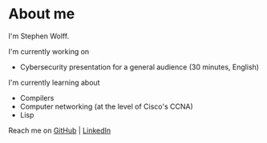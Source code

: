 # About me

I'm Stephen Wolff.

I'm currently working on

- Cybersecurity presentation for a general audience (30 minutes, English)

I'm currently learning about

- Compilers<!--[Compilers](https://github.com/shw3512/compilers)-->
- Computer networking (at the level of Cisco's CCNA)<!--[Computer networking](https://github.com/shw3512/networking) (at the level of Cisco's CCNA)-->
- Lisp<!--[Lisp](https://github.com/shw3512/lisp)-->

Reach me on [GitHub][GH] | [LinkedIn][LI]



[3]: <https://www.youtube.com/playlist?list=PLxbwE86jKRgMpuZuLBivzlM8s2Dk5lXBQ> "YT : JITL : CCNA"
[2]: <https://gigamonkeys.com/book/> "GM : Practical Common Lisp"
[1]: <https://www3.nd.edu/~dthain/compilerbook/> "ND : DT : Compilers"
[GH]: <https://github.com/shw3512> "GitHub : shw"
[LI]: <https://www.linkedin.com/in/stephen-wolff-0x200/> "LinkedIn : shw"
